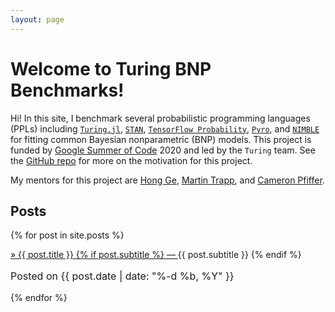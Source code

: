 ```yaml
---
layout: page
---
```


# Welcome to Turing BNP Benchmarks!

<!--
Check out this <a href="{{site.baseurl}}/test-page.html"> test page</a>!
It is way more interesting. 
-->

Hi! In this site, I benchmark several probabilistic programming languages
(PPLs) including [`Turing.jl`][1], [`STAN`][2], [`TensorFlow Probability`][3],
[`Pyro`][4], and [`NIMBLE`][5] for fitting common Bayesian nonparametric (BNP)
models. This project is funded by [Google Summer of Code][6] 2020 and led by
the `Turing` team. See the [GitHub repo][7] for more on the motivation for this
project.

My mentors for this project are [Hong Ge][8], [Martin Trapp][9], and 
[Cameron Pfiffer][10].

## Posts

{% for post in site.posts %}
<div class="post-preview">
    <a href="{{ post.url | prepend: site.baseurl }}">
        &raquo; {{ post.title }}
        {% if post.subtitle %}
        &mdash;
        <a class="post-subtitle">
            {{ post.subtitle }}
        </a>
        {% endif %}
    </a>
    <p class="post-meta" style="font-size: 16px">
       Posted on {{ post.date | date: "%-d %b, %Y" }}
    </p>
</div>
{% endfor %}


[1]: https://turing.ml/
[2]: https://mc-stan.org/
[3]: https://www.tensorflow.org/probability
[4]: https://pyro.ai/
[5]: https://r-nimble.org/
[6]: https://summerofcode.withgoogle.com/
[7]: {{site.github_repo}}
[8]: http://mlg.eng.cam.ac.uk/hong/ 
[9]: https://martintdotblog.wordpress.com/
[10]: http://cameron.pfiffer.org/
